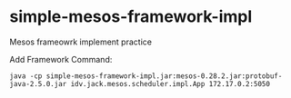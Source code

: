 # simple-mesos-framework-impl
Mesos frameowrk implement practice


Add Framework Command:

```
java -cp simple-mesos-framework-impl.jar:mesos-0.28.2.jar:protobuf-java-2.5.0.jar idv.jack.mesos.scheduler.impl.App 172.17.0.2:5050
```
